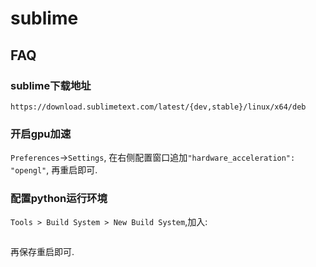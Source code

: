 # sublime

## FAQ
### sublime下载地址
`https://download.sublimetext.com/latest/{dev,stable}/linux/x64/deb`

### 开启gpu加速
`Preferences`->`Settings`, 在右侧配置窗口追加`"hardware_acceleration": "opengl"`, 再重启即可.

### 配置python运行环境
`Tools > Build System > New Build System`,加入:
```
```

再保存重启即可.